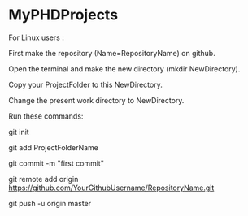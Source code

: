 # MyPHDProjects

For Linux users :

First make the repository (Name=RepositoryName) on github.

Open the terminal and make the new directory (mkdir NewDirectory).

Copy your ProjectFolder to this NewDirectory.

Change the present work directory to NewDirectory.

Run these commands:

git init

git add ProjectFolderName

git commit -m "first commit"

git remote add origin https://github.com/YourGithubUsername/RepositoryName.git

git push -u origin master

